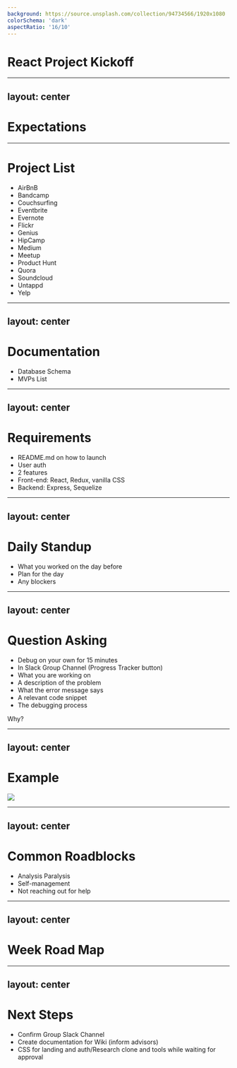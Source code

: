 ```yaml
---
background: https://source.unsplash.com/collection/94734566/1920x1080
colorSchema: 'dark'
aspectRatio: '16/10'
---
```


# React Project Kickoff

---
layout: center
---

# Expectations

---

# Project List

* AirBnB
* Bandcamp
* Couchsurfing
* Eventbrite
* Evernote
* Flickr
* Genius
* HipCamp
* Medium
* Meetup
* Product Hunt
* Quora
* Soundcloud
* Untappd
* Yelp

---
layout: center
---

# Documentation

* Database Schema
* MVPs List

---
layout: center
---

# Requirements

* README.md on how to launch
* User auth
* 2 features
* Front-end: React, Redux, vanilla CSS
* Backend: Express, Sequelize

---
layout: center
---

# Daily Standup

* What you worked on the day before
* Plan for the day
* Any blockers

---
layout: center
---

# Question Asking

* Debug on your own for 15 minutes
* In Slack Group Channel (Progress Tracker button)
* What you are working on
* A description of the problem
* What the error message says
* A relevant code snippet
* The debugging process

Why?

---
layout: center
---

# Example
<img src="https://res.cloudinary.com/dk7yhcz2v/image/upload/v1627335590/app_academy/good-q_yrolr6.png" />

---
layout: center
---

# Common Roadblocks

* Analysis Paralysis
* Self-management
* Not reaching out for help

---
layout: center
---

# Week Road Map

---
layout: center
---

# Next Steps

* Confirm Group Slack Channel
* Create documentation for Wiki (inform advisors)
* CSS for landing and auth/Research clone and tools while waiting for approval
